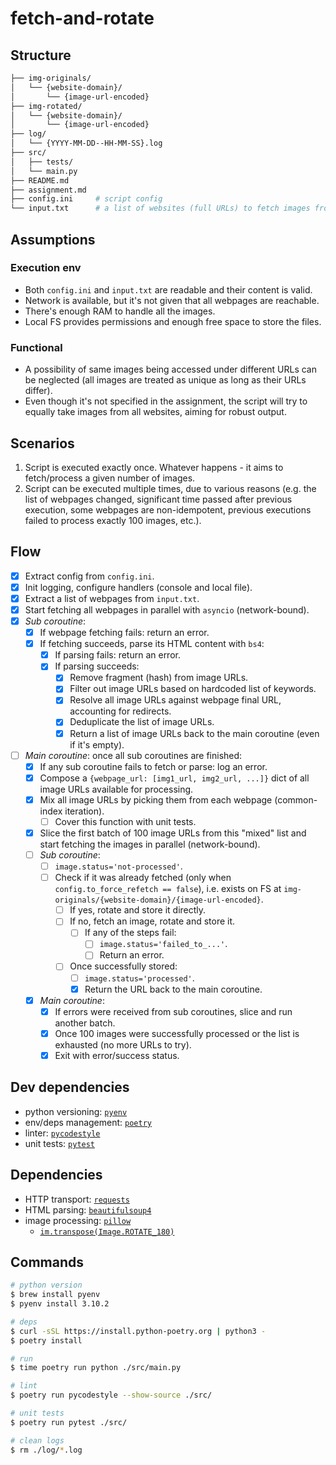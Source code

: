 # fetch-and-rotate

## Structure

```bash
├── img-originals/
│   └── {website-domain}/
│       └── {image-url-encoded}
├── img-rotated/
│   └── {website-domain}/
│       └── {image-url-encoded}
├── log/
│   └── {YYYY-MM-DD--HH-MM-SS}.log
├── src/
│   ├── tests/
│   └── main.py
├── README.md
├── assignment.md
├── config.ini     # script config
└── input.txt      # a list of websites (full URLs) to fetch images from
```

## Assumptions

### Execution env

* Both `config.ini` and `input.txt` are readable and their content is valid.
* Network is available, but it's not given that all webpages are reachable.
* There's enough RAM to handle all the images.
* Local FS provides permissions and enough free space to store the files.

### Functional

* A possibility of same images being accessed under different URLs can be neglected (all images are treated as unique as long as their URLs differ).
* Even though it's not specified in the assignment, the script will try to equally take images from all websites, aiming for robust output.

## Scenarios

1. Script is executed exactly once. Whatever happens - it aims to fetch/process a given number of images.
2. Script can be executed multiple times, due to various reasons (e.g. the list of webpages changed, significant time passed after previous execution, some webpages are non-idempotent, previous executions failed to process exactly 100 images, etc.).

## Flow

- [x] Extract config from `config.ini`.
- [x] Init logging, configure handlers (console and local file).
- [x] Extract a list of webpages from `input.txt`.
- [x] Start fetching all webpages in parallel with `asyncio` (network-bound).
- [x] *Sub coroutine*:
  - [x] If webpage fetching fails: return an error.
  - [x] If fetching succeeds, parse its HTML content with `bs4`:
    - [x] If parsing fails: return an error.
    - [x] If parsing succeeds:
      - [x] Remove fragment (hash) from image URLs.
      - [x] Filter out image URLs based on hardcoded list of keywords.
      - [x] Resolve all image URLs against webpage final URL, accounting for redirects.
      - [x] Deduplicate the list of image URLs.
      - [x] Return a list of image URLs back to the main coroutine (even if it's empty).
- [ ] *Main coroutine*: once all sub coroutines are finished:
  - [x] If any sub coroutine fails to fetch or parse: log an error.
  - [x] Compose a `{webpage_url: [img1_url, img2_url, ...]}` dict of all image URLs available for processing.
  - [x] Mix all image URLs by picking them from each webpage (common-index iteration).
    - [ ] Cover this function with unit tests.
  - [x] Slice the first batch of 100 image URLs from this "mixed" list and start fetching the images in parallel (network-bound).
  - [ ] *Sub coroutine*:
    - [ ] `image.status='not-processed'`.
    - [ ] Check if it was already fetched (only when `config.to_force_refetch == false`), i.e. exists on FS at `img-originals/{website-domain}/{image-url-encoded}`.
      - [ ] If yes, rotate and store it directly.
      - [ ] If no, fetch an image, rotate and store it.
        - [ ] If any of the steps fail:
          - [ ] `image.status='failed_to_...'`.
          - [ ] Return an error.
      - [ ] Once successfully stored:
        - [ ] `image.status='processed'`.
        - [x] Return the URL back to the main coroutine.
  - [x] *Main coroutine*:
    - [x] If errors were received from sub coroutines, slice and run another batch.
    - [x] Once 100 images were successfully processed or the list is exhausted (no more URLs to try).
    - [x] Exit with error/success status.

## Dev dependencies

* python versioning: [`pyenv`](https://github.com/pyenv/pyenv/)
* env/deps management: [`poetry`](https://python-poetry.org/docs/basic-usage/)
* linter: [`pycodestyle`](https://pycodestyle.readthedocs.io/en/latest/)
* unit tests: [`pytest`](https://pytest.org/en/latest/)

## Dependencies

* HTTP transport: [`requests`](https://docs.python-requests.org/en/latest/user/quickstart/)
* HTML parsing: [`beautifulsoup4`](https://www.crummy.com/software/BeautifulSoup/bs4/doc/)
* image processing: [`pillow`](https://pillow.readthedocs.io/)
  * [`im.transpose(Image.ROTATE_180)`](https://pillow.readthedocs.io/en/stable/handbook/tutorial.html#transposing-an-image)

## Commands

```bash
# python version
$ brew install pyenv
$ pyenv install 3.10.2

# deps
$ curl -sSL https://install.python-poetry.org | python3 -
$ poetry install

# run
$ time poetry run python ./src/main.py

# lint
$ poetry run pycodestyle --show-source ./src/

# unit tests
$ poetry run pytest ./src/

# clean logs
$ rm ./log/*.log
```
